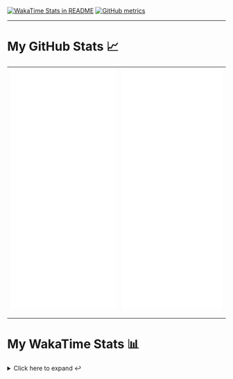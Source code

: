 [![WakaTime Stats in README](https://github.com/LOsioChico/LOsioChico/actions/workflows/waka.yml/badge.svg)](https://github.com/LOsioChico/LOsioChico/actions/workflows/waka.yml) [![GitHub metrics](https://github.com/LOsioChico/LOsioChico/actions/workflows/metrics.yml/badge.svg)](https://github.com/LOsioChico/LOsioChico/actions/workflows/metrics.yml)

---

# My GitHub Stats 📈

| ![](./assets/metrics.svg) | ![](./assets/metrics2.svg) |
| ------------------------- | -------------------------- |

---

# My WakaTime Stats 📊

<details>
<summary>Click here to expand ↩️</summary>
<br>

<!--START_SECTION:waka-->
![Code Time](http://img.shields.io/badge/Code%20Time-1%2C547%20hrs%2042%20mins-blue)

![Lines of code](https://img.shields.io/badge/From%20Hello%20World%20I%27ve%20Written-309.9%20thousand%20lines%20of%20code-blue)

**🐱 My GitHub Data** 

> 📦 485.2 kB Used in GitHub's Storage 
 > 
> 🚫 Not Opted to Hire
 > 
> 📜 28 Public Repositories 
 > 
> 🔑 14 Private Repositories 
 > 
**I'm a Night 🦉** 

```text
🌞 Morning                498 commits         ████░░░░░░░░░░░░░░░░░░░░░   14.84 % 
🌆 Daytime                1004 commits        ███████░░░░░░░░░░░░░░░░░░   29.93 % 
🌃 Evening                1079 commits        ████████░░░░░░░░░░░░░░░░░   32.16 % 
🌙 Night                  774 commits         ██████░░░░░░░░░░░░░░░░░░░   23.07 % 
```
📅 **I'm Most Productive on Saturday** 

```text
Monday                   471 commits         ████░░░░░░░░░░░░░░░░░░░░░   14.04 % 
Tuesday                  494 commits         ████░░░░░░░░░░░░░░░░░░░░░   14.72 % 
Wednesday                381 commits         ███░░░░░░░░░░░░░░░░░░░░░░   11.36 % 
Thursday                 622 commits         █████░░░░░░░░░░░░░░░░░░░░   18.54 % 
Friday                   526 commits         ████░░░░░░░░░░░░░░░░░░░░░   15.68 % 
Saturday                 624 commits         █████░░░░░░░░░░░░░░░░░░░░   18.60 % 
Sunday                   237 commits         ██░░░░░░░░░░░░░░░░░░░░░░░   07.06 % 
```


📊 **This Week I Spent My Time On** 

```text
💬 Programming Languages: 
Scala                    4 hrs 34 mins       ████████████░░░░░░░░░░░░░   47.41 % 
Docker                   3 hrs 8 mins        ████████░░░░░░░░░░░░░░░░░   32.57 % 
JavaScript               58 mins             ███░░░░░░░░░░░░░░░░░░░░░░   10.10 % 
Markdown                 24 mins             █░░░░░░░░░░░░░░░░░░░░░░░░   04.29 % 
Batchfile                11 mins             ░░░░░░░░░░░░░░░░░░░░░░░░░   01.99 % 
```

**I Mostly Code in TypeScript** 

```text
TypeScript               23 repos            ████████████░░░░░░░░░░░░░   46.94 % 
Scala                    4 repos             ██░░░░░░░░░░░░░░░░░░░░░░░   08.16 % 
Python                   3 repos             ██░░░░░░░░░░░░░░░░░░░░░░░   06.12 % 
Astro                    2 repos             █░░░░░░░░░░░░░░░░░░░░░░░░   04.08 % 
Go                       2 repos             █░░░░░░░░░░░░░░░░░░░░░░░░   04.08 % 
```




 Last Updated on 06/07/2024 00:50:44 UTC
<!--END_SECTION:waka-->

## </details>
